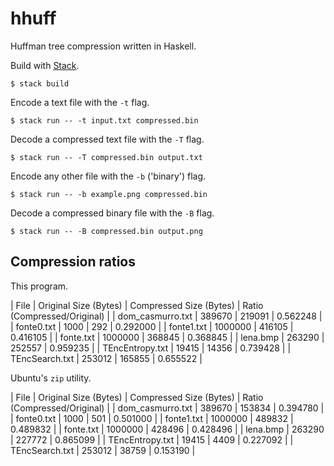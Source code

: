 # hhuff

Huffman tree compression written in Haskell.

Build with [Stack](https://docs.haskellstack.org/en/stable/README/).

```
$ stack build
```

Encode a text file with the `-t` flag.

```
$ stack run -- -t input.txt compressed.bin
```

Decode a compressed text file with the `-T` flag.

```
$ stack run -- -T compressed.bin output.txt
```

Encode any other file with the `-b` ('binary') flag.

```
$ stack run -- -b example.png compressed.bin
```

Decode a compressed binary file with the `-B` flag.

```
$ stack run -- -B compressed.bin output.png
```

## Compression ratios

This program.

| File             | Original Size (Bytes) | Compressed Size (Bytes) | Ratio (Compressed/Original) |
| dom_casmurro.txt | 389670                | 219091                  | 0.562248                    |
| fonte0.txt       | 1000                  | 292                     | 0.292000                    |
| fonte1.txt       | 1000000               | 416105                  | 0.416105                    |
| fonte.txt        | 1000000               | 368845                  | 0.368845                    |
| lena.bmp         | 263290                | 252557                  | 0.959235                    |
| TEncEntropy.txt  | 19415                 | 14356                   | 0.739428                    |
| TEncSearch.txt   | 253012                | 165855                  | 0.655522                    |

Ubuntu's `zip` utility.

| File             | Original Size (Bytes) | Compressed Size (Bytes) | Ratio (Compressed/Original) |
| dom_casmurro.txt | 389670                | 153834                  | 0.394780                    |
| fonte0.txt       | 1000                  | 501                     | 0.501000                    |
| fonte1.txt       | 1000000               | 489832                  | 0.489832                    |
| fonte.txt        | 1000000               | 428496                  | 0.428496                    |
| lena.bmp         | 263290                | 227772                  | 0.865099                    |
| TEncEntropy.txt  | 19415                 | 4409                    | 0.227092                    |
| TEncSearch.txt   | 253012                | 38759                   | 0.153190                    |
